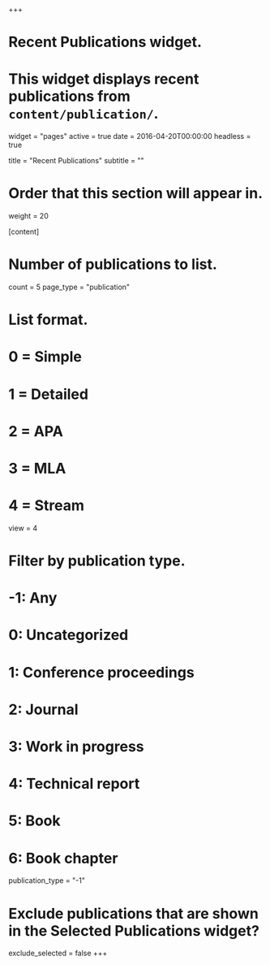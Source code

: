 +++
# Recent Publications widget.
# This widget displays recent publications from `content/publication/`.
widget = "pages"
active = true
date = 2016-04-20T00:00:00
headless = true

title = "Recent Publications"
subtitle = ""

# Order that this section will appear in.
weight = 20

[content]
# Number of publications to list.
count = 5
page_type = "publication"

# List format.
#   0 = Simple
#   1 = Detailed
#   2 = APA
#   3 = MLA
#   4 = Stream
view = 4

# Filter by publication type.
# -1: Any
#  0: Uncategorized
#  1: Conference proceedings
#  2: Journal
#  3: Work in progress
#  4: Technical report
#  5: Book
#  6: Book chapter
publication_type = "-1"

# Exclude publications that are shown in the Selected Publications widget?
exclude_selected = false
+++

